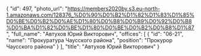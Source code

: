 {
    "id": 497,
    "photo_url": "https://members2020by.s3.eu-north-1.amazonaws.com/128376_%D0%90%D0%B2%D1%82%D1%83%D1%85%D0%BE%D0%B2%D0%AE%D1%80%D0%B8%D0%B9%D0%92%D0%B8%D0%BA%D1%82%D0%BE%D1%80%D0%BE%D0%B2%D0%B8%D1%87",
    "full_name": "Автухов Юрий Викторович",
    "offices": [
        {
            "id": "06-21",
            "name": "Прокуратура Чаусского района",
            "position": "Прокурор Чаусского района"
        }
    ],
    "title": "Автухов Юрий Викторович"
}